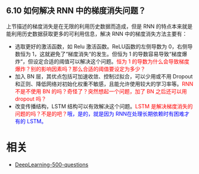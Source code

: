 

## 6.10 如何解决 RNN 中的梯度消失问题？

上节描述的梯度消失是在无限的利用历史数据而造成，但是 RNN 的特点本来就是能利用历史数据获取更多的可利用信息，解决 RNN 中的梯度消失方法主要有：

- 选取更好的激活函数，如 Relu 激活函数。ReLU函数的左侧导数为 0，右侧导数恒为 1，这就避免了“梯度消失“的发生。但恒为 1 的导数容易导致“梯度爆炸“，但设定合适的阈值可以解决这个问题。<span style="color:red;">恒为 1 的导数为什么会导致梯度爆炸？别的影响因素吗？那么合适的阈值要设定为多少？</span>
- 加入 BN 层，其优点包括可加速收敛、控制过拟合，可以少用或不用 Dropout 和正则、降低网络对初始化权重不敏感，且能允许使用较大的学习率等。<span style="color:red;">RNN 不是不使用 BN 的吗？奇怪了？突然想起一个问题，加了 BN 之后还可以用 dropout 吗？</span>
- 改变传播结构，LSTM 结构可以有效解决这个问题。<span style="color:red;">LSTM 是解决梯度消失的问题的吗？不是的吧？</span><span style="color:blue;">哦，是的，就是因为 RNN在处理长期依赖时有困难才有的 LSTM。</span>








# 相关

- [DeepLearning-500-questions](https://github.com/scutan90/DeepLearning-500-questions)
